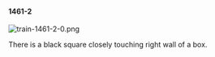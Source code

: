 #### 1461-2
![train-1461-2-0.png](https://github.com/lil-lab/nlvr/raw/master/nlvr/train/images/42/train-1461-2-0.png "train-1461-2-0.png")

There is a black square closely touching right wall of a box.